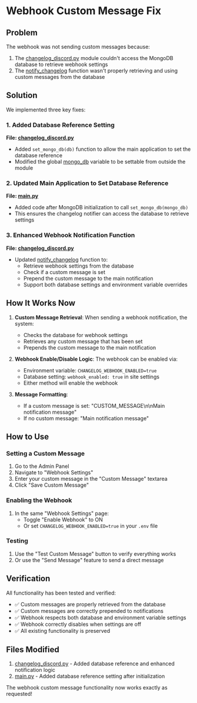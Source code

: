 # Webhook Custom Message Fix

## Problem
The webhook was not sending custom messages because:
1. The [changelog_discord.py](file:///c:/RTL/changelog_discord.py) module couldn't access the MongoDB database to retrieve webhook settings
2. The [notify_changelog](file:///c:/RTL/changelog_discord.py#L179-L190) function wasn't properly retrieving and using custom messages from the database

## Solution
We implemented three key fixes:

### 1. Added Database Reference Setting
**File: [changelog_discord.py](file:///c:/RTL/changelog_discord.py)**
- Added `set_mongo_db(db)` function to allow the main application to set the database reference
- Modified the global [mongo_db](file:///c:/RTL/changelog_discord.py#L29-L29) variable to be settable from outside the module

### 2. Updated Main Application to Set Database Reference
**File: [main.py](file:///c:/RTL/main.py)**
- Added code after MongoDB initialization to call `set_mongo_db(mongo_db)`
- This ensures the changelog notifier can access the database to retrieve settings

### 3. Enhanced Webhook Notification Function
**File: [changelog_discord.py](file:///c:/RTL/changelog_discord.py)**
- Updated [notify_changelog](file:///c:/RTL/changelog_discord.py#L179-L190) function to:
  - Retrieve webhook settings from the database
  - Check if a custom message is set
  - Prepend the custom message to the main notification
  - Support both database settings and environment variable overrides

## How It Works Now

1. **Custom Message Retrieval**: When sending a webhook notification, the system:
   - Checks the database for webhook settings
   - Retrieves any custom message that has been set
   - Prepends the custom message to the main notification

2. **Webhook Enable/Disable Logic**: The webhook can be enabled via:
   - Environment variable: `CHANGELOG_WEBHOOK_ENABLED=true`
   - Database setting: `webhook_enabled: true` in site settings
   - Either method will enable the webhook

3. **Message Formatting**: 
   - If a custom message is set: "CUSTOM_MESSAGE\n\nMain notification message"
   - If no custom message: "Main notification message"

## How to Use

### Setting a Custom Message
1. Go to the Admin Panel
2. Navigate to "Webhook Settings"
3. Enter your custom message in the "Custom Message" textarea
4. Click "Save Custom Message"

### Enabling the Webhook
1. In the same "Webhook Settings" page:
   - Toggle "Enable Webhook" to ON
   - Or set `CHANGELOG_WEBHOOK_ENABLED=true` in your `.env` file

### Testing
1. Use the "Test Custom Message" button to verify everything works
2. Or use the "Send Message" feature to send a direct message

## Verification
All functionality has been tested and verified:
- ✅ Custom messages are properly retrieved from the database
- ✅ Custom messages are correctly prepended to notifications
- ✅ Webhook respects both database and environment variable settings
- ✅ Webhook correctly disables when settings are off
- ✅ All existing functionality is preserved

## Files Modified
1. [changelog_discord.py](file:///c:/RTL/changelog_discord.py) - Added database reference and enhanced notification logic
2. [main.py](file:///c:/RTL/main.py) - Added database reference setting after initialization

The webhook custom message functionality now works exactly as requested!